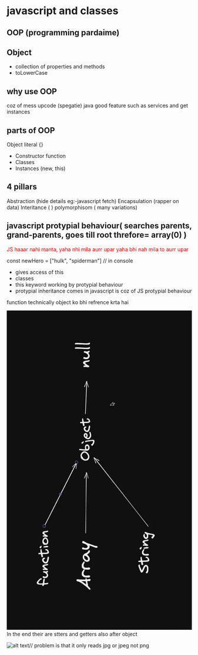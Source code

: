 # javascript and classes

## OOP (programming pardaime)

## Object

- collection of properties and methods
- toLowerCase

## why use OOP

coz of mess upcode (spegatie)
java good feature such as services and get instances

## parts of OOP

Object literal {}

- Constructor function
- Classes
- Instances (new, this)

## 4 pillars

Abstraction (hide details eg:-javascript fetch)
Encapsulation (rapper on data)
Interitance (  )
polymorphisom ( many variations)

## javascript protypial behaviour( searches parents, grand-parents, goes till root threfore= array(0) ) 
<span style="color:red;">JS haaar nahi manta, yaha nhi mila aurr upar yaha bhi nah mila to aurr upar</span>

const newHero = ["hulk", "spiderman"] // in console

- gives access of this
- classes
- this keyword working by protypial behaviour
- protypial inheritance comes in javascript is coz of JS protypial behaviour

function technically object ko bhi refrence krta hai

![alt text](<WhatsApp Image 2024-12-30 at 14.54.51.jpeg>)
In the end their are stters and getters also after object

![alt text](<Screenshot 2021-09-29 at 12.00.00 PM.png>)// problem is that it only reads jpg or jpeg not png